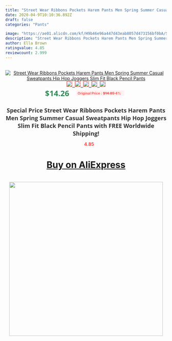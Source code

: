 ```yaml
---
title: "Street Wear Ribbons Pockets Harem Pants Men Spring Summer Casual Sweatpants Hip Hop Joggers Slim Fit Black Pencil Pants"
date: 2020-04-9T10:10:36.892Z
draft: false
categories: "Pants"

image: "https://ae01.alicdn.com/kf/H9b46e96a447d43eab8057d473156bf0bA/Street-Wear-Ribbons-Pockets-Harem-Pants-Men-Spring-Summer-Casual-Sweatpants-Hip-Hop-Joggers-Slim-Fit.jpg"
description: "Street Wear Ribbons Pockets Harem Pants Men Spring Summer Casual Sweatpants Hip Hop Joggers Slim Fit Black Pencil Pants"
author: Ella Brown
ratingvalue: 4.85
reviewcount: 2.999
---
```

<br>
<div style="text-align: center;">
<a href="https://s.click.aliexpress.com/e/_AT5HLR" target="_blank" rel="nofollow noopener noreferrer"><img alt="Street Wear Ribbons Pockets Harem Pants Men Spring Summer Casual Sweatpants Hip Hop Joggers Slim Fit Black Pencil Pants" class="magnifier-image" src="https://ae01.alicdn.com/kf/H9b46e96a447d43eab8057d473156bf0bA/Street-Wear-Ribbons-Pockets-Harem-Pants-Men-Spring-Summer-Casual-Sweatpants-Hip-Hop-Joggers-Slim-Fit.jpg_640x640.jpg">
<br>
<img style="border:1px solid salmon" src="https://ae01.alicdn.com/kf/H9b46e96a447d43eab8057d473156bf0bA/Street-Wear-Ribbons-Pockets-Harem-Pants-Men-Spring-Summer-Casual-Sweatpants-Hip-Hop-Joggers-Slim-Fit.jpg_120x120.jpg">&nbsp;&nbsp;<img style="border:1px solid salmon" src="https://ae01.alicdn.com/kf/H73a745b6b6d147d2b4de539ef9f8b985p/Street-Wear-Ribbons-Pockets-Harem-Pants-Men-Spring-Summer-Casual-Sweatpants-Hip-Hop-Joggers-Slim-Fit.jpg_120x120.jpg">&nbsp;&nbsp;<img style="border:1px solid salmon" src="https://ae01.alicdn.com/kf/H2b115d61458b4126a1fa0041e02496541/Street-Wear-Ribbons-Pockets-Harem-Pants-Men-Spring-Summer-Casual-Sweatpants-Hip-Hop-Joggers-Slim-Fit.jpg_120x120.jpg">&nbsp;&nbsp;<img style="border:1px solid salmon" src="https://ae01.alicdn.com/kf/Ha451e96800144bd19f84c88e9845f08dh/Street-Wear-Ribbons-Pockets-Harem-Pants-Men-Spring-Summer-Casual-Sweatpants-Hip-Hop-Joggers-Slim-Fit.jpg_120x120.jpg">&nbsp;&nbsp;<img style="border:1px solid salmon" src="https://ae01.alicdn.com/kf/H0950dd36a13c4014af4eed44993060fbh/Street-Wear-Ribbons-Pockets-Harem-Pants-Men-Spring-Summer-Casual-Sweatpants-Hip-Hop-Joggers-Slim-Fit.jpg_120x120.jpg"></a></div><br0>
<div style="text-align: center;"><span style="background-color: white; border: 0px; box-sizing: border-box; color: seagreen; display: inline-block; font-family: &quot;open sans&quot; , &quot;arial&quot; , &quot;helvetica&quot; , sans-serif , &quot;heiti&quot;; font-size: 24px; font-stretch: inherit; font-weight: 700; line-height: inherit; margin: 0px 10px 0px 0px; padding: 0px; vertical-align: middle;">$14.26 </span>
<span style="background: rgb(255 , 241 , 241); border-radius: 3px; border: 0px; box-sizing: border-box; color: #ff4747; display: inline-block; font-family: inherit; font-size: 12px; font-stretch: inherit; font-style: inherit; font-variant: inherit; font-weight: 600; line-height: inherit; margin: 0px; padding: 2px 5px; transform: scale(0.9); vertical-align: middle;">Original Price : <b style="text-decoration: line-through;">$14.85 </b> 4%&nbsp;&nbsp;</span></div>
<h1 style="color: #333333; display: inline-block; font-family: &quot;open sans&quot; , &quot;arial&quot; , &quot;helvetica&quot; , sans-serif , &quot;heiti&quot;; font-size: 18px; font-stretch: inherit; font-weight: 700; text-align: center;">Special Price Street Wear Ribbons Pockets Harem Pants Men Spring Summer Casual Sweatpants Hip Hop Joggers Slim Fit Black Pencil Pants with FREE Worldwide Shipping!</h1>
<div style="color: #ff4747; text-align: center;">
<img src="https://4.bp.blogspot.com/-M0ZcTcb-5uY/XleCXlxnR4I/AAAAAAAAAEc/OrjgMkXV1oMQFaCRZj5HQwOCBcu3w1FegCPcBGAYYCw/s1600/star.png" style="height: 15px;">&nbsp;<b>4.85</b></div>
<div class="button_cont" align="center"><a class="buynow_a" href="https://s.click.aliexpress.com/e/_AT5HLR" target="_blank" rel="nofollow noopener noreferrer"><H1>Buy on AliExpress</H1></a></div><br>
<div class="separator" style="clear: both; text-align: center;">
<img src="https://lh3.googleusercontent.com/-pTy5HemUv9M/XlePHvY0dAI/AAAAAAAAAE4/0nX5iRUoIWY8eMW9Dpxeirr157OZliDIgCLcBGAsYHQ/s1600/badge.gif" width="480">
</div>
